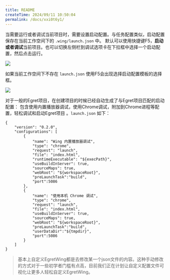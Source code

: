 ```yaml
---
title: README
createTime: 2024/09/11 10:50:04
permalink: /docs/xxi0t6y1/
---
```

当需要运行或者调试当前项目时，需要设置启动配置。与任务配置类似，启动配置保存在当前工作空间下的 `.wing/launch.json` 中。
默认可以使用快捷键F5，**启动或者调试**当前项目。也可以切换左侧栏到调试选项卡在下拉框中选择一个启动配置，然后点击运行。

![](7.png)

如果当前工作空间下不存在 `launch.json` 使用F5会出现选择启动配置模板的选择框。

![](6.png)

对于一般的Egret项目，在创建项目的时候已经自动生成了与Egret项目匹配的启动配置： 包含使用内置播放器调试，使用Chrome调试，附加到Chrome进程等配置，轻松调试和启动Egret项目 。`launch.json` 如下：

	{
    	"version": "0.2.0",
    	"configurations": [
    		{
    			"name": "Wing 内置播放器调试",
    			"type": "chrome",
    			"request": "launch",
    			"file": "index.html",
    			"runtimeExecutable": "${execPath}",
    			"useBuildInServer": true,
    			"sourceMaps": true,
    			"webRoot": "${workspaceRoot}",
    			"preLaunchTask":"build",
    			"port":5086
    		},
    		{
    			"name": "使用本机 Chrome 调试",
    			"type": "chrome",
    			"request": "launch",
    			"file": "index.html",
    			"useBuildInServer": true,
    			"sourceMaps": true,
    			"webRoot": "${workspaceRoot}",
    			"preLaunchTask":"build",
    			"userDataDir":"${tmpdir}",
    			"port":5086
    		}
    	]
    }

> 基本上自定义EgretWing都是去修改某一个json文件的内容。这种手动修改的方式对于一些初学者门槛有点高，目前我们正在计划让自定义配置文件可视化让更多人轻松自定义EgretWing。
